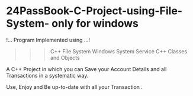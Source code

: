 # 24PassBook-C-Project-using-File-System- only for windows

!... Program Implemented using …!
>>> C++ File System
>>> Windows System Service
>>> C++ Classes and Objects

A C++ Project in which you can Save your Account Details and all Transactions in a systematic way.

Use, Enjoy and Be up-to-date with all your Transaction .
